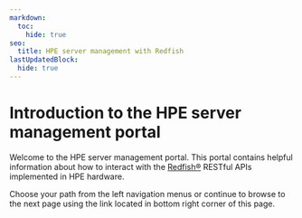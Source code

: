 ```yaml
---
markdown:
  toc:
    hide: true
seo:
  title: HPE server management with Redfish
lastUpdatedBlock:
  hide: true
---
```


# Introduction to the HPE server management portal

Welcome to the HPE server management portal. This portal contains helpful
information about how to interact with the
<a href="https://www.dmtf.org/standards/redfish" target="_blank">Redfish®</a>
RESTful APIs implemented in HPE hardware.

Choose your path from the left navigation menus or continue to browse
to the next page using the link located in bottom right corner of this page.
